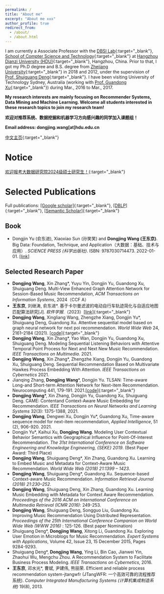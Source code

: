 ```yaml
---
permalink: /
title: "About me"
excerpt: "About me xxx"
author_profile: true
redirect_from: 
  - /about/
  - /about.html
---
```


I am currently a Associate Professor with the [DBSI Lab](http://dbsi.hdu.edu.cn/){:target="_blank"}, [School of Compter Science and Technology](https://computer.hdu.edu.cn/computer_en/){:target="_blank"} at [Hangzhou Dianzi University (HDU)](http://www.hdu.edu.cn/en/){:target="_blank"}, Hangzhou, China. 
Prior to that, I got my Ph.D degree and B.S. degree from [Zhejiang University](https://www.zju.edu.cn/english/){:target="_blank"} in 2018 and 2012, under the supervision of [Prof. Shuiguang Deng](https://person.zju.edu.cn/shuiguang){:target="_blank"}. I have been visiting University of Technology Sydney, Australia (working with [Prof. Guandong Xu](https://profiles.uts.edu.au/Guandong.Xu){:target="_blank"}) during Mar., 2016 to Mar., 2017.

**My research interests are mainly focusing on Recommender Systems, Data Mining and Machine Learning. Welcome all students interested in these research topics to join my research team!**

**欢迎对推荐系统、数据挖掘和机器学习方向感兴趣的同学加入课题组！**

**Email address: dongjing.wang[at]hdu.edu.cn**

[中文主页](http://faculty.hdu.edu.cn/jsjxy/wdj/main.htm){:target="_blank"}

# Notice
[欢迎报考大数据研究院2024级硕士研究生！](http://dbsi.hdu.edu.cn/notice/132889.jhtml){:target="_blank"}


Selected Publications
======
Full publications: [[Google scholar]](https://scholar.google.com/citations?user=D1_RC_kAAAAJ&hl=zh-CN){:target="_blank"}, [[DBLP]](https://dblp.org/pid/121/4337.html){:target="_blank"}, [[Semantic Scholar]](https://www.semanticscholar.org/author/2940191){:target="_blank"}

## Book
- Dongjin Yu (俞东进), Xiaoxiao Sun (孙笑笑) and **Dongjing Wang (王东京)**. Big Data: Foundation, Technique, and Application（大数据：基础、技术与应用）. *SCIENCE PRESS (科学出版社)*. ISBN: 9787030714473. 2022-01-01. [[link]](https://item.jd.com/13621500.html)

## Selected Research Paper
- **Dongjing Wang**, Xin Zhang\*, Yuyu Yin, Dongjin Yu, Guandong Xu, Shuiguang Deng. Multi-View Enhanced Graph Attention Network for Session-Based Music Recommendation, *ACM Transactions on Information Systems*, 2024（CCF A）
- **王东京**, 刘继涛, 俞东进\*. 基于卡尔曼滤波的电动自行车轨迹简化与自适应地图匹配算法研究[J]. *软件学报*.（2023）[[link]](http://www.jos.org.cn/jos/article/abstract/La006){:target="_blank"}
- **Dongjing Wang**, Xingliang Wang, Zhengzhe Xiang, Dongjin Yu\*, Shuiguang Deng, Guandong Xu. Attentive sequential model based on graph neural network for next poi recommendation. *World Wide Web* 24, 2161–2184 (2021). [[code]](https://github.com/HduDBSI/ASGNN){:target="_blank"}
- **Dongjing Wang**, Xin Zhang\*, Yao Wan, Dongjin Yu, Guandong Xu, Shuiguang Deng. Modeling Sequential Listening Behaviors with Attentive Temporal Point Process for Next and Next New Music Recommendation. *IEEE Transactions on Multimedia*. 2021.
- **Dongjing Wang**, Xin Zhang\*, Zhengzhe Xiang, Dongjin Yu, Guandong Xu, Shuiguang Deng. Sequential Recommendation Based on Multivariate Hawkes Process Embedding With Attention. *IEEE Transactions on Cybernetics* 2021.
- Jianqing Zhang, **Dongjing Wang**\*, Dongjin Yu. TLSAN: Time-aware Long-and Short-term Attention Network for Next-item Recommendation. Neurocomputing 441, 179-191. 2021.[[code]](https://github.com/TsingZ0/TLSAN){:target="_blank"}
- **Dongjing Wang**\*, Xin Zhang, Dongjin Yu, Guandong Xu, Shuiguang Deng. CAME: Contentand Context-Aware Music Embedding for Recommendation. *IEEE Transactions on Neural Networks and Learning Systems* 32(3): 1375-1388, 2021.
- **Dongjing Wang**, Dengwei Xu, Dongjin Yu\*, Guandong Xu, Time-aware sequence model for next-item recommendation, *Applied Intelligence*, 51 (2), 906-920. 2021.
- Dongjin Yu\*, Kaihui Xu, **Dongjing Wang**. Modeling User Contextual Behavior Semantics with Geographical Influence for Point-Of-Interest Recommendation. *The 31st International Conference on Software Engineering and Knowledge Engineering, {SEKE} 2019*. (Best Paper Award: Third Place)
- **Dongjing Wang**, Shuiguang Deng\*, Xin Zhang, Guandong Xu. Learning to Embed Music and Metadata for Context-Aware Music Recommendation. *World Wide Web (2018) 21:1399 – 1423*.
- **Dongjing Wang**, Shuiguang Deng\*, Guandong Xu. Sequence-based Context-aware Music Recommendation. *Information Retrieval Journal (2018) 21:230–252*.
- **Dongjing Wang**, Shuiguang Deng, Xin Zhang, Guandong Xu. Learning Music Embedding with Metadata for Context Aware Recommendation. *Proceedings of the 2016 ACM on International Conference on Multimedia Retrieval (ICMR 2016)*: 249-253.
- **Dongjing Wang**, Shuiguang Deng, Songguo Liu, Guandong Xu. Improving Music Recommendation Using Distributed Representation. *Proceedings of the 25th International Conference Companion on World Wide Web (WWW 2016)* : 125-126. (Best paper Nomination)
- Shuiguang Deng\*, **Dongjing Wang**, Xitong Li, Guandong Xu. Exploring User Emotion in Microblogs for Music Recommendation. *Expert Systems with Applications*, Volume 42, Issue 23, 15 December 2015, Pages 9284-9293.
- Shuiguang Deng\*, **Dongjing Wang**, Ying Li, Bin Cao, Jianwei Yin, Zhaohui Wu, Mengchu Zhou. A Recommendation System to Facilitate Business Process Modeling. *IEEE Transactions on Cybernetics*, 2016. 
- **王东京**, 邓水光\*, 曹斌, 尹建伟, 熊丽荣. Efficient and reliable process recommendation system-jtangwfr (JTangWFR: 一个高效可靠的流程推荐系统). *Computer Integrated Manufacturing Systems (计算机集成制造系统)* 19(8), 2013. 
